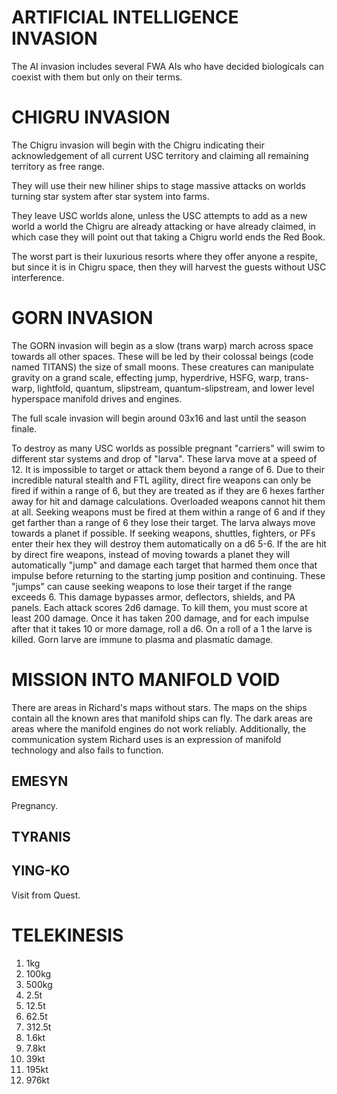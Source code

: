 # ARTIFICIAL INTELLIGENCE INVASION
The AI invasion includes several FWA AIs who have decided biologicals can coexist with them but only on their terms.

# CHIGRU INVASION
The Chigru invasion will begin with the Chigru indicating their acknowledgement of all current USC territory and claiming all remaining territory as free range.

They will use their new hiliner ships to stage massive attacks on worlds turning star system after star system into farms.

They leave USC worlds alone, unless the USC attempts to add as a new world a world the Chigru are already attacking or have already claimed, in which case they will point out that taking a Chigru world ends the Red Book.

The worst part is their luxurious resorts where they offer anyone a respite, but since it is in Chigru space, then they will harvest the guests without USC interference.

# GORN INVASION
The GORN invasion will begin as a slow (trans warp) march across space towards all other spaces. These will be led by their colossal beings (code named TITANS) the size of small moons. These creatures can manipulate gravity on a grand scale, effecting jump, hyperdrive, HSFG, warp, trans-warp, lightfold, quantum, slipstream, quantum-slipstream, and lower level hyperspace manifold drives and engines.

The full scale invasion will begin around 03x16 and last until the season finale.

To destroy as many USC worlds as possible pregnant "carriers" will swim to different star systems and drop of "larva". These larva move at a speed of 12. It is impossible to target or attack them beyond a range of 6. Due to their incredible natural stealth and FTL agility, direct fire weapons can only be fired if within a range of 6, but they are treated as if they are 6 hexes farther away for hit and damage calculations. Overloaded weapons cannot hit them at all. Seeking weapons must be fired at them within a range of 6 and if they get farther than a range of 6 they lose their target. The larva always move towards a planet if possible. If seeking weapons, shuttles, fighters, or PFs enter their hex they will destroy them automatically on a d6 5-6. If the are hit by direct fire weapons, instead of moving towards a planet they will automatically "jump" and damage each target  that harmed them once that impulse before returning to the starting jump position and continuing. These "jumps" can cause seeking weapons to lose their target if the range exceeds 6. This damage bypasses armor, deflectors, shields, and PA panels. Each attack scores 2d6 damage. To kill them, you must score at least 200 damage. Once it has taken 200 damage, and for each impulse after that it takes 10 or more damage, roll a d6. On a roll of a 1 the larve is killed. Gorn larve are immune to plasma and plasmatic damage.

# MISSION INTO MANIFOLD VOID
There are areas in Richard's maps without stars. The maps on the ships contain all the known ares that manifold ships can fly. The dark areas are areas where the manifold engines do not work reliably. Additionally, the communication system Richard uses is an expression of manifold technology and also fails to function.

## EMESYN
Pregnancy.

## TYRANIS

## YING-KO
Visit from Quest.

# TELEKINESIS

1. 1kg
2. 100kg
3. 500kg
4. 2.5t
5. 12.5t
6. 62.5t
7. 312.5t
8. 1.6kt
9. 7.8kt
10. 39kt
11. 195kt
12. 976kt
